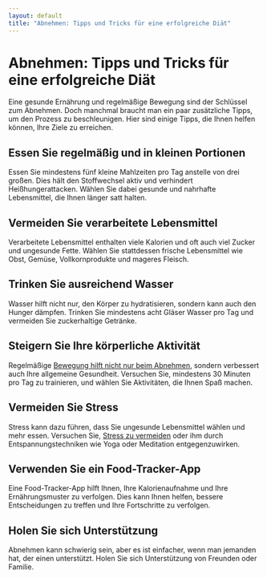 ```yaml
---
layout: default
title: "Abnehmen: Tipps und Tricks für eine erfolgreiche Diät"
---
```


# Abnehmen: Tipps und Tricks für eine erfolgreiche Diät

Eine gesunde Ernährung und regelmäßige Bewegung sind der Schlüssel zum Abnehmen. Doch manchmal braucht man ein paar zusätzliche Tipps, um den Prozess zu beschleunigen. Hier sind einige Tipps, die Ihnen helfen können, Ihre Ziele zu erreichen.

## Essen Sie regelmäßig und in kleinen Portionen

Essen Sie mindestens fünf kleine Mahlzeiten pro Tag anstelle von drei großen. Dies hält den Stoffwechsel aktiv und verhindert Heißhungerattacken. Wählen Sie dabei gesunde und nahrhafte Lebensmittel, die Ihnen länger satt halten.

## Vermeiden Sie verarbeitete Lebensmittel

Verarbeitete Lebensmittel enthalten viele Kalorien und oft auch viel Zucker und ungesunde Fette. Wählen Sie stattdessen frische Lebensmittel wie Obst, Gemüse, Vollkornprodukte und mageres Fleisch.

## Trinken Sie ausreichend Wasser

Wasser hilft nicht nur, den Körper zu hydratisieren, sondern kann auch den Hunger dämpfen. Trinken Sie mindestens acht Gläser Wasser pro Tag und vermeiden Sie zuckerhaltige Getränke.

## Steigern Sie Ihre körperliche Aktivität

Regelmäßige [Bewegung hilft nicht nur beim Abnehmen](https://abnehmtipps.at/tipp/mehr-bewegung-weniger-uebergewicht), sondern verbessert auch Ihre allgemeine Gesundheit. Versuchen Sie, mindestens 30 Minuten pro Tag zu trainieren, und wählen Sie Aktivitäten, die Ihnen Spaß machen.

## Vermeiden Sie Stress

Stress kann dazu führen, dass Sie ungesunde Lebensmittel wählen und mehr essen. Versuchen Sie, [Stress zu vermeiden](https://abnehmtipps.at/tipp/entspannung-mit-kerzen-stressabbau-und-kuenstlerische-gestaltung) oder ihm durch Entspannungstechniken wie Yoga oder Meditation entgegenzuwirken.

## Verwenden Sie ein Food-Tracker-App

Eine Food-Tracker-App hilft Ihnen, Ihre Kalorienaufnahme und Ihre Ernährungsmuster zu verfolgen. Dies kann Ihnen helfen, bessere Entscheidungen zu treffen und Ihre Fortschritte zu verfolgen.

## Holen Sie sich Unterstützung

Abnehmen kann schwierig sein, aber es ist einfacher, wenn man jemanden hat, der einen unterstützt. Holen Sie sich Unterstützung von Freunden oder Familie.
